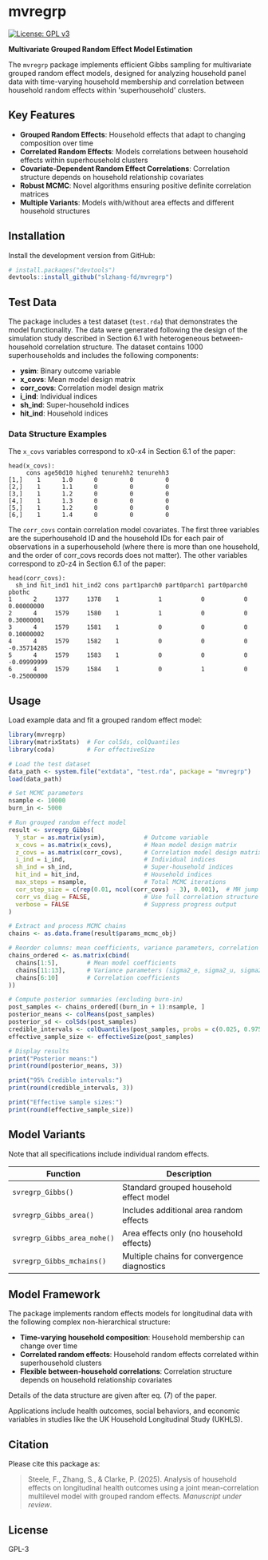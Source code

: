 # mvregrp

<!-- badges: start -->
[![License: GPL v3](https://img.shields.io/badge/License-GPLv3-blue.svg)](https://www.gnu.org/licenses/gpl-3.0)
<!-- badges: end -->

**Multivariate Grouped Random Effect Model Estimation**

The `mvregrp` package implements efficient Gibbs sampling for multivariate grouped random effect models, designed for analyzing household panel data with time-varying household membership and correlation between household random effects within 'superhousehold' clusters.

## Key Features

- **Grouped Random Effects**: Household effects that adapt to changing composition over time
- **Correlated Random Effects**: Models correlations between household effects within superhousehold clusters  
- **Covariate-Dependent Random Effect Correlations**: Correlation structure depends on household relationship covariates
- **Robust MCMC**: Novel algorithms ensuring positive definite correlation matrices
- **Multiple Variants**: Models with/without area effects and different household structures

## Installation

Install the development version from GitHub:

``` r
# install.packages("devtools")
devtools::install_github("slzhang-fd/mvregrp")
```

## Test Data

The package includes a test dataset (`test.rda`) that demonstrates the model functionality. The data were generated following the design of the simulation study described in Section 6.1 with heterogeneous between-household correlation structure. The dataset contains 1000 superhouseholds and includes the following components:

- **ysim**: Binary outcome variable
- **x_covs**: Mean model design matrix
- **corr_covs**: Correlation model design matrix 
- **i_ind**: Individual indices
- **sh_ind**: Super-household indices
- **hit_ind**: Household indices

### Data Structure Examples

The `x_covs` variables correspond to x0-x4 in Section 6.1 of the paper:
```
head(x_covs):
     cons age50d10 highed tenurehh2 tenurehh3
[1,]    1      1.0      0         0         0
[2,]    1      1.1      0         0         0
[3,]    1      1.2      0         0         0
[4,]    1      1.3      0         0         0
[5,]    1      1.2      0         0         0
[6,]    1      1.4      0         0         0
```

The `corr_covs` contain correlation model covariates. The first three variables are the superhousehold ID and the household IDs for each pair of observations in a superhousehold (where there is more than one household, and the order of corr_covs records does not matter). The other variables correspond to z0-z4 in Section 6.1 of the paper:
```
head(corr_covs):
  sh_ind hit_ind1 hit_ind2 cons part1parch0 part0parch1 part0parch0      pbothc
1      2     1377     1378    1           1           0           0  0.00000000
2      4     1579     1580    1           1           0           0  0.30000001
3      4     1579     1581    1           0           0           0  0.10000002
4      4     1579     1582    1           0           0           0 -0.35714285
5      4     1579     1583    1           0           0           0 -0.09999999
6      4     1579     1584    1           0           1           0 -0.25000000
```

## Usage

Load example data and fit a grouped random effect model:

```r
library(mvregrp)
library(matrixStats)  # For colSds, colQuantiles
library(coda)         # For effectiveSize

# Load the test dataset
data_path <- system.file("extdata", "test.rda", package = "mvregrp")
load(data_path)

# Set MCMC parameters
nsample <- 10000
burn_in <- 5000

# Run grouped random effect model
result <- svregrp_Gibbs(
  Y_star = as.matrix(ysim),           # Outcome variable
  x_covs = as.matrix(x_covs),         # Mean model design matrix
  z_covs = as.matrix(corr_covs),      # Correlation model design matrix
  i_ind = i_ind,                      # Individual indices
  sh_ind = sh_ind,                    # Super-household indices  
  hit_ind = hit_ind,                  # Household indices
  max_steps = nsample,                # Total MCMC iterations
  cor_step_size = c(rep(0.01, ncol(corr_covs) - 3), 0.001),  # MH jump step sizes for correlation parameters, needs pre-tunning
  corr_vs_diag = FALSE,               # Use full correlation structure
  verbose = FALSE                     # Suppress progress output
)

# Extract and process MCMC chains
chains <- as.data.frame(result$params_mcmc_obj)

# Reorder columns: mean coefficients, variance parameters, correlation coefficients
chains_ordered <- as.matrix(cbind(
  chains[1:5],        # Mean model coefficients
  chains[11:13],      # Variance parameters (sigma2_e, sigma2_u, sigma2_v)
  chains[6:10]        # Correlation coefficients
))

# Compute posterior summaries (excluding burn-in)
post_samples <- chains_ordered[(burn_in + 1):nsample, ]
posterior_means <- colMeans(post_samples)
posterior_sd <- colSds(post_samples)
credible_intervals <- colQuantiles(post_samples, probs = c(0.025, 0.975))
effective_sample_size <- effectiveSize(post_samples)

# Display results
print("Posterior means:")
print(round(posterior_means, 3))

print("95% Credible intervals:")
print(round(credible_intervals, 3))

print("Effective sample sizes:")
print(round(effective_sample_size))
```

## Model Variants

Note that all specifications include individual random effects.

| Function | Description |
|----------|-------------|
| `svregrp_Gibbs()` | Standard grouped household effect model |
| `svregrp_Gibbs_area()` | Includes additional area random effects |
| `svregrp_Gibbs_area_nohe()` | Area effects only (no household effects) |
| `svregrp_Gibbs_mchains()` | Multiple chains for convergence diagnostics |

## Model Framework

The package implements random effects models for longitudinal data with the following complex non-hierarchical structure:

- **Time-varying household composition**: Household membership can change over time  
- **Correlated random effects**: Household random effects correlated within superhousehold clusters
- **Flexible between-household correlations**: Correlation structure depends on household relationship covariates

Details of the data structure are given after eq. (7) of the paper.

Applications include health outcomes, social behaviors, and economic variables in studies like the UK Household Longitudinal Study (UKHLS).

## Citation

Please cite this package as:

> Steele, F., Zhang, S., & Clarke, P. (2025). Analysis of household effects on longitudinal health outcomes using a joint mean-correlation multilevel model with grouped random effects. *Manuscript under review*.

## License

GPL-3
